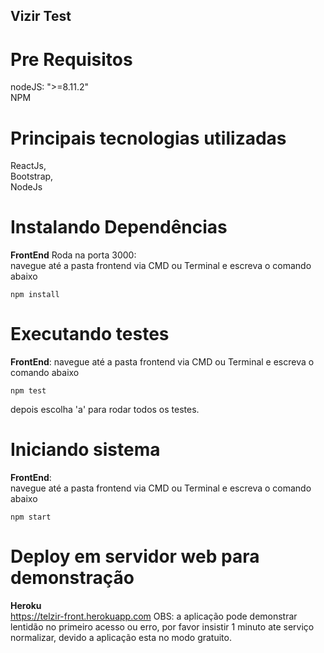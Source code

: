 ## Vizir Test

# Pre Requisitos
nodeJS: ">=8.11.2"  
NPM

# Principais tecnologias utilizadas
ReactJs,   
Bootstrap,    
NodeJs 

# Instalando Dependências

**FrontEnd** Roda na porta 3000:  
navegue até a pasta frontend via CMD ou Terminal e escreva o comando abaixo  
```
npm install
```
# Executando testes  
**FrontEnd**:
navegue até a pasta frontend via CMD ou Terminal e escreva o comando abaixo 
```
npm test
```
depois escolha 'a' para rodar todos os testes.

# Iniciando sistema  
**FrontEnd**:  
navegue até a pasta frontend via CMD ou Terminal e escreva o comando abaixo  
```
npm start
```

# Deploy em servidor web para demonstração
**Heroku**  
https://telzir-front.herokuapp.com
OBS: a aplicação pode demonstrar lentidão no primeiro acesso ou erro, por favor insistir 1 minuto ate serviço normalizar, devido a aplicação esta no modo gratuito.
